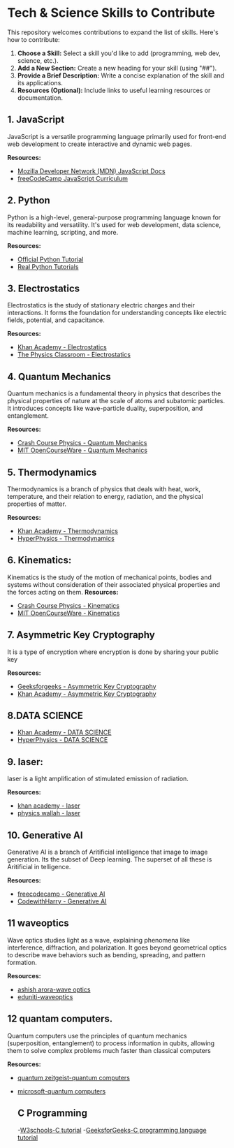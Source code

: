 # Tech & Science Skills to Contribute 

This repository welcomes contributions to expand the list of skills. Here's how to contribute:

1. **Choose a Skill:** Select a skill you'd like to add (programming, web dev, science, etc.).
2. **Add a New Section:** Create a new heading for your skill (using "##").
3. **Provide a Brief Description:** Write a concise explanation of the skill and its applications.
4. **Resources (Optional):** Include links to useful learning resources or documentation.



## 1. JavaScript

JavaScript is a versatile programming language primarily used for front-end web development to create interactive and dynamic web pages. 

**Resources:**
- [Mozilla Developer Network (MDN) JavaScript Docs](https://developer.mozilla.org/en-US/docs/Web/JavaScript)
- [freeCodeCamp JavaScript Curriculum](https://www.freecodecamp.org/learn/javascript-algorithms-and-data-structures/)

## 2. Python 

Python is a high-level, general-purpose programming language known for its readability and versatility. It's used for web development, data science, machine learning, scripting, and more.

**Resources:**
- [Official Python Tutorial](https://docs.python.org/3/tutorial/) 
- [Real Python Tutorials](https://realpython.com/)

## 3. Electrostatics

Electrostatics is the study of stationary electric charges and their interactions. It forms the foundation for understanding concepts like electric fields, potential, and capacitance.

**Resources:** 
- [Khan Academy - Electrostatics](https://www.khanacademy.org/science/physics/electric-charge-electric-force-and-voltage)
- [The Physics Classroom - Electrostatics](https://www.physicsclassroom.com/class/estatics)

## 4. Quantum Mechanics 

Quantum mechanics is a fundamental theory in physics that describes the physical properties of nature at the scale of atoms and subatomic particles. It introduces concepts like wave-particle duality, superposition, and entanglement. 

**Resources:**
- [Crash Course Physics - Quantum Mechanics](https://www.youtube.com/playlist?list=PL8dPuuaLjxdWh7kDudTA_8jY6L-mKn-Zc)
- [MIT OpenCourseWare - Quantum Mechanics](https://ocw.mit.edu/courses/physics/8-04-quantum-physics-i-spring-2013/)

## 5. Thermodynamics 

Thermodynamics is a branch of physics that deals with heat, work, temperature, and their relation to energy, radiation, and the physical properties of matter.

**Resources:**
- [Khan Academy - Thermodynamics](https://www.khanacademy.org/science/physics/thermodynamics)
- [HyperPhysics - Thermodynamics](http://hyperphysics.phy-astr.gsu.edu/hbase/thermo/thermo.html)

## 6. Kinematics:


Kinematics is the study of the motion of mechanical points, bodies and systems without consideration of their associated physical properties and the forces acting on them.
**Resources:**
- [Crash Course Physics - Kinematics](https://www.youtube.com/playlist?list=PL8dPuuaLjxdWh7kDudTA_8jY6L-mKn-Zc)
- [MIT OpenCourseWare - Kinematics](https://ocw.mit.edu/courses/physics/8-04-quantum-physics-i-spring-2013/)


## 7. Asymmetric Key Cryptography

It is a type of encryption where encryption is done by sharing your public key 

**Resources:**
- [Geeksforgeeks - Asymmetric Key Cryptography](https://www.geeksforgeeks.org/asymmetric-key-cryptography/)
- [Khan Academy - Asymmetric Key Cryptography](https://www.khanacademy.org/computing/computer-science/cryptography/crypt)

## 8.DATA SCIENCE
- [Khan Academy - DATA SCIENCE](https://www.khanacademy.org/science/physics/thermodynamics)
- [HyperPhysics - DATA SCIENCE](http://hyperphysics.phy-astr.gsu.edu/hbase/thermo/thermo.html)

## 9. laser:

laser is a light amplification of stimulated emission of radiation.

**Resources:**
- [khan academy - laser]([https://www.khanacademy.org/science/physics/thermodynamics](https://www.khanacademy.org/computer-programming/laser/5184043119968256))
- [physics wallah - laser]((https://www.pw.live/chapter-chapter-light/optics))

## 10. Generative AI

Generative AI is a branch of Aritificial intelligence that image to image generation. Its the subset of Deep learning. The superset of all these is Aritificial in telligence.

**Resources:**
- [freecodecamp - Generative AI](https://www.youtube.com/watch?v=mEsleV16qdo)
- [CodewithHarry - Generative AI](https://www.youtube.com/watch?v=lv7ka-8FscI&t=10s)

## 11 waveoptics

Wave optics studies light as a wave, explaining phenomena like interference, diffraction, and polarization. It goes beyond geometrical optics to describe wave behaviors such as bending, spreading, and pattern formation.

**Resources:**
- [ashish arora-wave optics](https://www.youtube.com/playlist?list=PLv2aNkLwdGweEBdedvxdFDKqGhcmww89z)
- [eduniti-waveoptics](https://www.youtube.com/playlist?list=PLjvx7xqdpePJ3lHx7uc5dSi-JqmJweDSZ)

## 12 quantam computers.

Quantum computers use the principles of quantum mechanics (superposition, entanglement) to process information in qubits, allowing them to solve complex problems much faster than classical computers

**Resources:**
- [quantum zeitgeist-quantum computers](https://quantumzeitgeist.com/top-10-free-resources-for-quantum-computing/)
- [microsoft-quantum computers](https://learn.microsoft.com/en-us/azure/quantum/)

  ## C Programming
  -[W3schools-C tutorial](https://www.w3schools.com/c/index.php)
  -[GeeksforGeeks-C programming language tutorial](https://www.geeksforgeeks.org/c-programming-language/)
